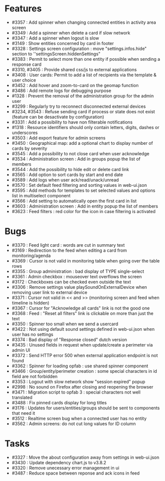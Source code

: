 # Features

- #3357 : Add spinner when changing connected entities in activity area screen
- #3349 : Add a spinner when delete a card if slow network
- #3347 : Add a spinner when logout is slow
- #3149 : Show entities concerned by card in footer
- #3328 : Settings screen configuration : move "settings.infos.hide" section to ''settingsScreen.hiddenSettings"
- #3383 : Permit to select more than one entity if possible when sending a response card
- #3310, #3405 : Provide shared css/js to external applications
- #3408 : User cards: Permit to add a list of recipients via the template & user choice
- #3452 : Add hover and zoom-to-card on the geomap function 
- #3486 : Add remote logs for debugging purpose
- #1328 : Prevent the removal of the administration group for the admin user
- #3299 : Regularly try to reconnect disconnected external devices
- #3234, #3543 : Refuse sending card if process or state does not exist (feature can be desactivate by configuration) 
- #3331 : Add a possibility to have non filterable notifications
- #1318 : Resource identifiers should only contain letters, digits, dashes or underscores
- #3503 : Add export feature for admin screens
- #3450 : Geographical map: add a optional chart to display number of cards by severity
- #3545 : Add a possibility to not close card when user acknowledge
- #3534 : Administration screen : Add in groups popup the list of members
- #3544 : Add the possibility to hide edit or delete card link
- #3565 : Add option to sort cards by start and end date
- #3589 : Add logs when user ack/read/unack/unread
- #3570 : Set default feed filtering and sorting values in web-ui.json
- #3595 : Add methods for templates to set selected values and options list in multiselect component
- #3566 : Add setting to automatically open the first card in list
- #3603 : Administration screen : Add in entity popup the list of members
- #3623 : Feed filters : red color for the icon in case filtering is activated

# Bugs

- #3370 : Feed light card : words are cut in summary text 
- #3169 : Redirection to the feed when editing a card from monitoring/agenda
- #3369 : Cursor is not valid in monitoring table when going over the table rows
- #3355 : Group administration : bad display of TYPE single-select
- #3361 : Admin checkbox : mouseover text overflows the screen
- #3172 : Checkboxes can be checked even outside the text
- #3306 : Remove settings value playSoundOnExternalDevice when removing user link to external device
- #3371 : Cursor not valid in << and >> (monitoring screen and feed when timeline is hidden)
- #3367 : Cursor for "Acknowledge all cards" link is not the good one
- #3368 : Feed : "Reset all filters" link is clickable on more than just the text
- #3350 : Spinner too small when we send a usercard
- #3422 : Not using default sound settings defined in web-ui.json when user has no settings
- #3374 : Bad display of "Response closed" dutch version
- #3435 : Unused fields in request when update/create a perimeter via admin UI
- #3372 : Send HTTP error 500 when external application endpoint is not found
- #3362 : Spinner for loading opfab : use shared spinner component
- #3466 : Group/entity/perimeter creation : some special characters in id field are not forbidden
- #3353 : Logout with slow network show "session expired" popup
- #2998 : No sound on Firefox after closing and reopening the browser
- #3471 : Migration script to opfab 3 : special characters not well translated
- #3488 : Fix pinned cards display for long titles
- #3176 : Updates for users/entities/groups should be sent to components that need it
- #3512 : Realtime screen bug when a connected user has no entity
- #3562 : Admin screens: do not cut long values for ID column

# Tasks

- #3327 : Move the about configuration away from settings in web-ui.json
- #3430 : Update dependency chart.js to v3.8.2
- #3320 : Remove unecessary error management in ui
- #3487 : Reduce space between reponse and ack icons in feed
